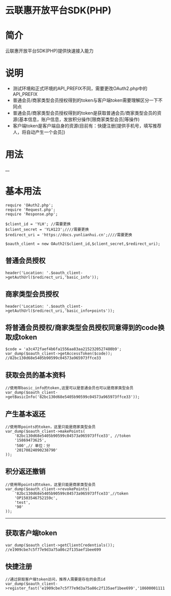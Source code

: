 
 # 云联惠开放平台SDK(PHP)

 # 简介
 
云联惠开放平台SDK(PHP)提供快速接入能力

 # 说明

 -  测试环境和正式环境的API_PREFIX不同，需要更改OAuth2.php中的API_PREFIX
 - 普通会员/商家类型会员授权得到的token与客户端token需要理解区分一下不同点
 - 普通会员/商家类型会员授权得到的token是获取普通会员/商家类型会员的资源(基本信息，账户信息，发放积分操作[限商家类型会员]等操作)
 - 客户端token是客户端自身的资源(目前有：快捷注册[提供手机号，填写推荐人，将自动产生一个会员])

 # 用法

__
 # 基本用法

 ```
 require 'OAuth2.php';
 require 'Request.php';
 require 'Response.php';

 $client_id = 'YLH'; //需要更换
 $client_secret = 'YLH123';////需要更换
 $redirect_uri = 'https://docs.yunlianhui.cn';////需要更换

 $oauth_client = new OAuth2($client_id,$client_secret,$redirect_uri);
 ```

 ## 普通会员授权

```
header('Location: '.$oauth_client->getAuthUrl($redirect_uri,'basic_info'));
```
 ## 商家类型会员授权

 ```
 header('Location: '.$oauth_client->getAuthUrl($redirect_uri,'basic_info+points'));
 ```
 ## 将普通会员授权/商家类型会员授权同意得到的code换取成token

 ```
 $code = 'a3c472faef4b6fa1556aa83aa2152320527480b9';
 var_dump($oauth_client->getAccessToken($code)); //82bc130d68e5405b90599c04573a965973ffce33
 ```
 ## 获取会员的基本资料

```
//使用带basic_info的token,这里可以是普通会员也可以是商家类型会员
var_dump($oauth_client->getBasicInfo('82bc130d68e5405b90599c04573a965973ffce33'));
```
 ## 产生基本返还

```
//使用带points的token，这里只能是商家类型会员
var_dump($oauth_client->makePoints(
    '82bc130d68e5405b90599c04573a965973ffce33', //token
    '15869473625',
    '500',// 单位：分
    '20170824090238790'
));
```
 ## 积分返还撤销

```
//使用带points的token，这里只能是商家类型会员
var_dump($oauth_client->revokePoints(
    '82bc130d68e5405b90599c04573a965973ffce33',//token
    'OP1503546752159c',
    'test',
    '90'
));
```
------------

 ## 获取客户端token

```
var_dump($oauth_client->getClientCredentials()); //e1909cbe7c5f77e9d3a75a86c2f135aef1bee699
```
 ## 快捷注册

 ```
 //通过获取客户端token访问，推荐人需要是存在的会员id
 var_dump($oauth_client->register_fast('e1909cbe7c5f77e9d3a75a86c2f135aef1bee699','18600001111','ylhadmin'));
 ```
